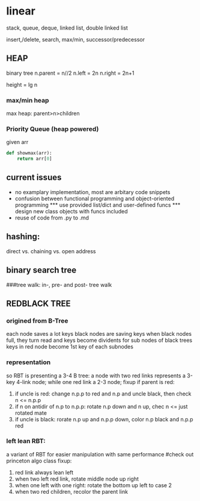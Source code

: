 # linear

stack, queue, deque, linked list, double linked list

insert,/delete, search, max/min, successor/predecessor

## HEAP

binary tree
n.parent = n//2
n.left = 2n
n.right = 2n+1

height = lg n

### max/min heap
max heap: parent>n>children

### Priority Queue (heap powered)

given arr

```python
def showmax(arr):
	return arr[0]

```

## current issues
* no examplary implementation, most are arbitary code snippets
* confusion between functional programming and object-oriented programming
*** use provided list/dict and user-defined funcs
*** design new class objects with funcs included
* reuse of code from .py to .md

## hashing:
direct vs. chaining vs. open address

## binary search tree

###tree walk: in-, pre- and post- tree walk

## REDBLACK TREE
### origined from B-Tree
each node saves a lot keys
black nodes are saving keys
when black nodes full, they turn read and keys become dividents for sub nodes of black trees
keys in red node become 1st key of each subnodes

### representation
so RBT is presenting a 3-4 B tree:
a node with two red links represents a 3-key 4-link node; while one red link a 2-3 node;
fixup if parent is red:
1. if uncle is red: change n.p.p to red and n.p and uncle black, then check n <= n.p.p
2. if n on antidir of n.p to n.p.p: rotate n.p down and n up, chec n <= just rotated mate
3. if uncle is black: rorate n.p up and n.p.p down, color n.p black and n.p.p red

### left lean RBT:
a variant of RBT for easier manipulation with same performance #check out princeton algo class
fixup:
1. red link always lean left
2. when two left red link, rotate middle node up right
3. when one left with one right: rotate the bottom up left to case 2
4. when two red children, recolor the parent link
